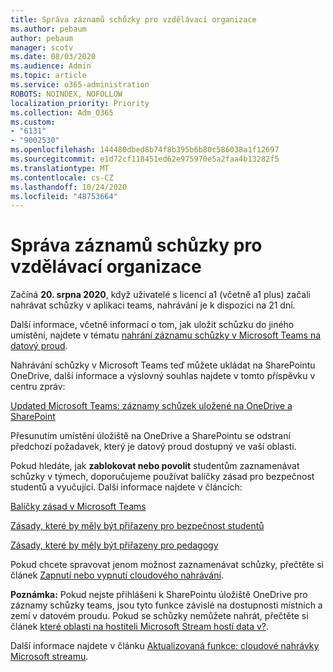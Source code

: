 ```yaml
---
title: Správa záznamů schůzky pro vzdělávací organizace
ms.author: pebaum
author: pebaum
manager: scotv
ms.date: 08/03/2020
ms.audience: Admin
ms.topic: article
ms.service: o365-administration
ROBOTS: NOINDEX, NOFOLLOW
localization_priority: Priority
ms.collection: Adm_O365
ms.custom:
- "6131"
- "9002530"
ms.openlocfilehash: 144480dbed8b74f8b395b6b80c586038a1f12697
ms.sourcegitcommit: e1d72cf118451ed62e975970e5a2faa4b13282f5
ms.translationtype: MT
ms.contentlocale: cs-CZ
ms.lasthandoff: 10/24/2020
ms.locfileid: "48753664"
---
```

# <a name="manage-meeting-recordings-for-education"></a>Správa záznamů schůzky pro vzdělávací organizace

Začíná **20. srpna 2020**, když uživatelé s licencí a1 (včetně a1 plus) začali nahrávat schůzky v aplikaci teams, nahrávání je k dispozici na 21 dní.

Další informace, včetně informací o tom, jak uložit schůzku do jiného umístění, najdete v tématu [nahrání záznamu schůzky v Microsoft Teams na datový proud](https://docs.microsoft.com/stream/portal-upload-teams-meeting-recording).

Nahrávání schůzky v Microsoft Teams teď můžete ukládat na SharePointu OneDrive, další informace a výslovný souhlas najdete v tomto příspěvku v centru zpráv:

[Updated Microsoft Teams: záznamy schůzek uložené na OneDrive a SharePoint](https://portal.microsoft.com/Adminportal/Home?ref=MessageCenter&id=MC222640)

Přesunutím umístění úložiště na OneDrive a SharePointu se odstraní předchozí požadavek, který je datový proud dostupný ve vaší oblasti.

Pokud hledáte, jak **zablokovat nebo povolit** studentům zaznamenávat schůzky v týmech, doporučujeme používat balíčky zásad pro bezpečnost studentů a vyučující. Další informace najdete v článcích:

[Balíčky zásad v Microsoft Teams](https://docs.microsoft.com/microsoftteams/policy-packages-edu#policy-packages-in-microsoft-teams)

[Zásady, které by měly být přiřazeny pro bezpečnost studentů](https://docs.microsoft.com/microsoftteams/policy-packages-edu#policies-that-should-be-assigned-for-student-safety)

[Zásady, které by měly být přiřazeny pro pedagogy](https://docs.microsoft.com/microsoftteams/policy-packages-edu#policies-that-should-be-assigned-for-educators)

Pokud chcete spravovat jenom možnost zaznamenávat schůzky, přečtěte si článek [Zapnutí nebo vypnutí cloudového nahrávání](https://docs.microsoft.com/microsoftteams/cloud-recording#turn-on-or-turn-off-cloud-recording).

**Poznámka:** Pokud nejste přihlášeni k SharePointu úložiště OneDrive pro záznamy schůzky teams, jsou tyto funkce závislé na dostupnosti místních a zemí v datovém proudu. Pokud se schůzky nemůžete nahrát, přečtěte si článek [které oblasti na hostiteli Microsoft Stream hostí data v?](https://docs.microsoft.com/stream/faq#which-regions-does-microsoft-stream-host-my-data-in).

Další informace najdete v článku [Aktualizovaná funkce: cloudové nahrávky Microsoft streamu](https://admin.microsoft.com/AdminPortal/Home#/MessageCenter?id=MC214327).